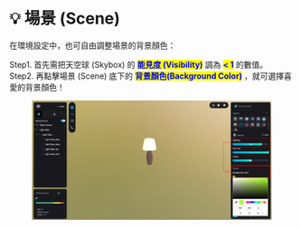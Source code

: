# 💡 場景 (Scene)

在環境設定中，也可自由調整場景的背景顏色：

Step1. 首先需把天空球 (Skybox) 的 <mark style="color:blue;">**能見度 (Visibility)**</mark> 調為 <mark style="color:blue;">**< 1**</mark> 的數值。\
Step2. 再點擊場景 (Scene) 底下的 <mark style="color:blue;">**背景顏色(Background Color)**</mark> ，就可選擇喜愛的背景顏色！

<figure><img src="../../../.gitbook/assets/Frame 143 (1).png" alt=""><figcaption></figcaption></figure>

